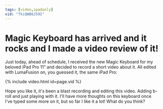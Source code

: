 ```yaml
---
tags: [video,ipadonly]
vid: "fkiQWB6J59I"
---
```


# Magic Keyboard has arrived and it rocks and I made a video review of it!

Just today, ahead of schedule, I received the new Magic Keyboard for my beloved iPad Pro 11” and decided to record a short video about it. All edited with LumaFusion on, you guessed it, the same iPad Pro:

{% include video.html id=page.vid %}

<!--More-->

Hope you like it, it's been a blast recording and editing this video. Adding b-roll and just playing with it. I'll have more thoughts on this keyboard once I've typed some more on it, but so far I like it a lot! What do you think?

[n]: https://nozbe.com/
[p]: https://thepodcast.fm/